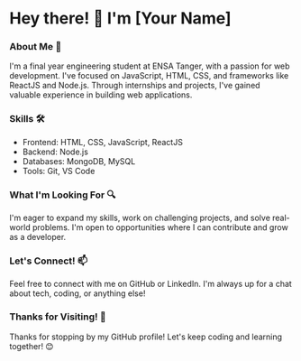 # Hey there! 👋 I'm [Your Name]

### About Me 🚀
I'm a final year engineering student at ENSA Tanger, with a passion for web development. I've focused on JavaScript, HTML, CSS, and frameworks like ReactJS and Node.js. Through internships and projects, I've gained valuable experience in building web applications.

### Skills 🛠️
- Frontend: HTML, CSS, JavaScript, ReactJS
- Backend: Node.js
- Databases: MongoDB, MySQL
- Tools: Git, VS Code

### What I'm Looking For 🔍
I'm eager to expand my skills, work on challenging projects, and solve real-world problems. I'm open to opportunities where I can contribute and grow as a developer.

### Let's Connect! 📫
Feel free to connect with me on GitHub or LinkedIn. I'm always up for a chat about tech, coding, or anything else!

### Thanks for Visiting! 🙏
Thanks for stopping by my GitHub profile! Let's keep coding and learning together! 😊
